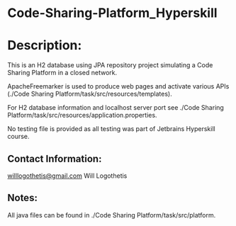 ﻿# Code-Sharing-Platform_Hyperskill
# Description: 
This is an H2 database using JPA repository project simulating a Code Sharing Platform in a closed network.

ApacheFreemarker is used to produce web pages and activate various APIs (./Code Sharing Platform/task/src/resources/templates).

For H2 database information and localhost server port see ./Code Sharing Platform/task/src/resources/application.properties.

No testing file is provided as all testing was part of Jetbrains Hyperskill course.

## Contact Information: 
willlogothetis@gmail.com
Will Logothetis

## Notes: 
All java files can be found in ./Code Sharing Platform/task/src/platform.
